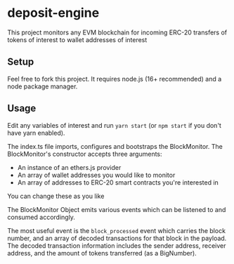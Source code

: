 # deposit-engine

This project monitors any EVM blockchain for incoming ERC-20 transfers of tokens of interest to wallet addresses of interest

## Setup

Feel free to fork this project. It requires node.js (16+ recommended) and a node package manager.

## Usage

Edit any variables of interest and run `yarn start` (or `npm start` if you don't have yarn enabled).

The index.ts file imports, configures and bootstraps the BlockMonitor. The BlockMonitor's constructor accepts three arguments:

- An instance of an ethers.js provider
- An array of wallet addresses you would like to monitor
- An array of addresses to ERC-20 smart contracts you're interested in

You can change these as you like

The BlockMonitor Object emits various events which can be listened to and consumed accordingly.

The most useful event is the `block_processed` event which carries the block number, and an array of decoded transactions for that block in the payload.
The decoded transaction information includes the sender address, receiver address, and the amount of tokens transferred (as a BigNumber).


